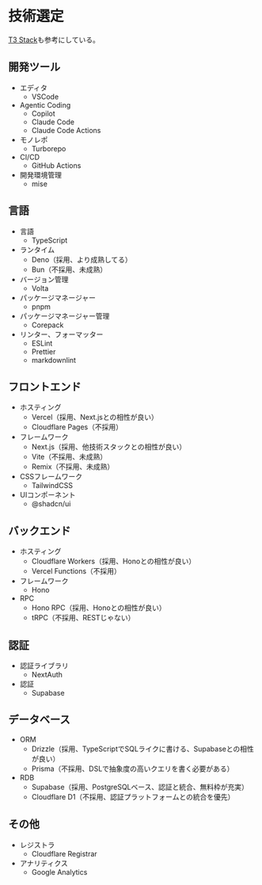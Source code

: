 # 技術選定

[T3 Stack](https://create.t3.gg/ja/introduction)も参考にしている。

## 開発ツール

- エディタ
  - VSCode
- Agentic Coding
  - Copilot
  - Claude Code
  - Claude Code Actions
- モノレポ
  - Turborepo
- CI/CD
  - GitHub Actions
- 開発環境管理
  - mise

## 言語

- 言語
  - TypeScript
- ランタイム
  - Deno（採用、より成熟してる）
  - Bun（不採用、未成熟）
- バージョン管理
  - Volta
- パッケージマネージャー
  - pnpm
- パッケージマネージャー管理
  - Corepack
- リンター、フォーマッター
  - ESLint
  - Prettier
  - markdownlint

## フロントエンド

- ホスティング
  - Vercel（採用、Next.jsとの相性が良い）
  - Cloudflare Pages（不採用）
- フレームワーク
  - Next.js（採用、他技術スタックとの相性が良い）
  - Vite（不採用、未成熟）
  - Remix（不採用、未成熟）
- CSSフレームワーク
  - TailwindCSS
- UIコンポーネント
  - @shadcn/ui

## バックエンド

- ホスティング
  - Cloudflare Workers（採用、Honoとの相性が良い）
  - Vercel Functions（不採用）
- フレームワーク
  - Hono
- RPC
  - Hono RPC（採用、Honoとの相性が良い）
  - tRPC（不採用、RESTじゃない）

## 認証

- 認証ライブラリ
  - NextAuth
- 認証
  - Supabase

## データベース

- ORM
  - Drizzle（採用、TypeScriptでSQLライクに書ける、Supabaseとの相性が良い）
  - Prisma（不採用、DSLで抽象度の高いクエリを書く必要がある）
- RDB
  - Supabase（採用、PostgreSQLベース、認証と統合、無料枠が充実）
  - Cloudflare D1（不採用、認証プラットフォームとの統合を優先）

## その他

- レジストラ
  - Cloudflare Registrar
- アナリティクス
  - Google Analytics
